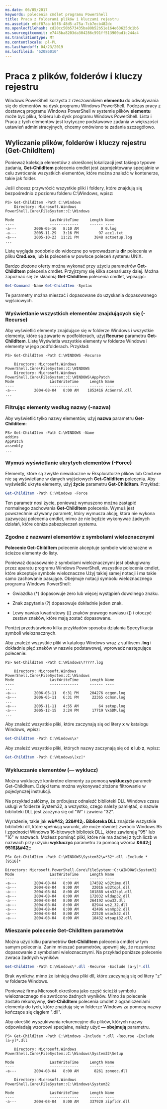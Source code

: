 ```yaml
---
ms.date: 06/05/2017
keywords: polecenia cmdlet programu PowerShell
title: Praca z folderami plików i kluczami rejestru
ms.assetid: e6cf87aa-b5f8-48d5-a75a-7cb7ecb482dc
ms.openlocfilehash: cd20cc50b573435ba80b52b51e164e60625dc1b6
ms.sourcegitcommit: e7445ba8203da304286c591ff513900ad1c244a4
ms.translationtype: MT
ms.contentlocale: pl-PL
ms.lasthandoff: 04/23/2019
ms.locfileid: "62086010"
---
```

# <a name="working-with-files-folders-and-registry-keys"></a>Praca z plików, folderów i kluczy rejestru

Windows PowerShell korzysta z rzeczownikiem **elementu** do odwoływania się do elementów na dysk programu Windows PowerShell. Podczas pracy z dostawcą programu Windows PowerShell w systemie plików **elementu** może być pliku, folderu lub dysk programu Windows PowerShell. Lista i Praca z tych elementów jest krytyczne podstawowe zadania w większości ustawień administracyjnych, chcemy omówiono te zadania szczegółowo.

## <a name="enumerating-files-folders-and-registry-keys-get-childitem"></a>Wyliczanie plików, folderów i kluczy rejestru (Get-ChildItem)

Ponieważ kolekcja elementów z określonej lokalizacji jest takiego typowe zadania, **Get-ChildItem** polecenia cmdlet jest zaprojektowany specjalnie w celu zwrócenie wszystkich elementów, które można znaleźć w kontenerze, takie jak folder.

Jeśli chcesz przywrócić wszystkie pliki i foldery, które znajdują się bezpośrednio z poziomu folderu C:\\Windows, wpisz:

```
PS> Get-ChildItem -Path C:\Windows
    Directory: Microsoft.Windows PowerShell.Core\FileSystem::C:\Windows

Mode                LastWriteTime     Length Name
----                -------------     ------ ----
-a---        2006-05-16   8:10 AM          0 0.log
-a---        2005-11-29   3:16 PM         97 acc1.txt
-a---        2005-10-23  11:21 PM       3848 actsetup.log
...
```

Listę wygląda podobnie do widoczne po wprowadzeniu **dir** polecenia w pliku **Cmd.exe**, lub **ls** polecenie w powłoce poleceń systemu UNIX.

Bardzo złożone oferty można wykonać przy użyciu parametrów **Get-ChildItem** polecenia cmdlet. Przyjrzymy się kilka scenariuszy dalej. Można zapoznać się ze składnią **Get-ChildItem** polecenia cmdlet, wpisując:

```powershell
Get-Command -Name Get-ChildItem -Syntax
```

Te parametry można mieszać i dopasowane do uzyskania dopasowanego wyjściowych.

### <a name="listing-all-contained-items--recurse"></a>Wyświetlanie wszystkich elementów znajdujących się (-Recurse)

Aby wyświetlić elementy znajdujące się w folderze Windows i wszystkie elementy, które są zawarte w podfolderach, użyj **Recurse** parametru **Get-ChildItem**. Listę Wyświetla wszystkie elementy w folderze Windows i elementy w jego podfolderach. Przykład:

```
PS> Get-ChildItem -Path C:\WINDOWS -Recurse

    Directory: Microsoft.Windows PowerShell.Core\FileSystem::C:\WINDOWS
    Directory: Microsoft.Windows PowerShell.Core\FileSystem::C:\WINDOWS\AppPatch
Mode                LastWriteTime     Length Name
----                -------------     ------ ----
-a---        2004-08-04   8:00 AM    1852416 AcGenral.dll
...
```

### <a name="filtering-items-by-name--name"></a>Filtrując elementy według nazwy (-nazwa)

Aby wyświetlić tylko nazwy elementów, użyj **nazwa** parametru **Get-Childitem**:

```
PS> Get-ChildItem -Path C:\WINDOWS -Name
addins
AppPatch
assembly
...
```

### <a name="forcibly-listing-hidden-items--force"></a>Wymuś wyświetlanie ukrytych elementów (-Force)

Elementy, które są zwykle niewidoczne w Eksploratorze plików lub Cmd.exe nie są wyświetlane w danych wyjściowych **Get-ChildItem** polecenia. Aby wyświetlić ukryte elementy, użyj **życie** parametru **Get-ChildItem**. Przykład:

```powershell
Get-ChildItem -Path C:\Windows -Force
```

Ten parametr nosi życie, ponieważ wymuszono można zastąpić normalnego zachowania **Get-ChildItem** polecenia. Wymuś jest powszechnie używany parametr, który wymusza akcję, która nie wykona zazwyczaj polecenia cmdlet, mimo że nie będzie wykonywać żadnych działań, które obniża zabezpieczeń systemu.

### <a name="matching-item-names-with-wildcards"></a>Zgodne z nazwami elementów z symbolami wieloznacznymi

**Polecenie Get-ChildItem** polecenie akceptuje symbole wieloznaczne w ścieżce elementy do listy.

Ponieważ dopasowanie z symbolami wieloznacznymi jest obsługiwany przez aparatu programu Windows PowerShell, wszystkie polecenia cmdlet, które akceptuje symbole wieloznaczne Użyj takiej samej notacji i ma takie samo zachowanie pasujące. Obejmuje notacji symbolu wieloznacznego programu Windows PowerShell:

- Gwiazdka (\*) dopasowuje zero lub więcej wystąpień dowolnego znaku.

- Znak zapytania (?) dopasowuje dokładnie jeden znak.

- Lewy nawias kwadratowy (\[) znaków prawego nawiasu (]) i otoczyć zestaw znaków, które mają zostać dopasowane.

Poniżej przedstawiono kilka przykładów sposobu działania Specyfikacja symboli wieloznacznych.

Aby znaleźć wszystkie pliki w katalogu Windows wraz z sufiksem **.log** i dokładnie pięć znaków w nazwie podstawowej, wprowadź następujące polecenie:

```
PS> Get-ChildItem -Path C:\Windows\?????.log

    Directory: Microsoft.Windows PowerShell.Core\FileSystem::C:\Windows
Mode                LastWriteTime     Length Name
----                -------------     ------ ----
...
-a---        2006-05-11   6:31 PM     204276 ocgen.log
-a---        2006-05-11   6:31 PM      22365 ocmsn.log
...
-a---        2005-11-11   4:55 AM         64 setup.log
-a---        2005-12-15   2:24 PM      17719 VxSDM.log
...
```

Aby znaleźć wszystkie pliki, które zaczynają się od litery **x** w katalogu Windows, wpisz:

```powershell
Get-ChildItem -Path C:\Windows\x*
```

Aby znaleźć wszystkie pliki, których nazwy zaczynają się od **x** lub **z**, wpisz:

```powershell
Get-ChildItem -Path C:\Windows\[xz]*
```

### <a name="excluding-items--exclude"></a>Wykluczanie elementów (— wyklucz)

Można wykluczyć konkretne elementy za pomocą **wykluczyć** parametr Get-ChildItem. Dzięki temu można wykonywać złożone filtrowanie w pojedynczej instrukcji.

Na przykład załóżmy, że próbujesz odnaleźć biblioteki DLL Windows czasu usługi w folderze System32, a wszystko, czego należy pamiętać, o nazwie biblioteki DLL jest zaczyna się od "W" i zawiera "32".

Wyrażenie, takie jak **w\&#42; 32\&#42;. Biblioteka DLL** znajdzie wszystkie biblioteki dll, które spełniają warunki, ale może również zwrócić Windows 95 i zgodności Windows 16-bitowych bibliotek DLL, które zawierają "95" lub "16" w nazwach. Możesz pominąć pliki, które nie ma żadnej z tych liczb w nazwach przy użyciu **wykluczyć** parametru za pomocą wzorca  **\&#42;\[ 9516]\&#42;**:

```
PS> Get-ChildItem -Path C:\WINDOWS\System32\w*32*.dll -Exclude *[9516]*

Directory: Microsoft.PowerShell.Core\FileSystem::C:\WINDOWS\System32
Mode                LastWriteTime     Length Name
----                -------------     ------ ----
-a---        2004-08-04   8:00 AM     174592 w32time.dll
-a---        2004-08-04   8:00 AM      22016 w32topl.dll
-a---        2004-08-04   8:00 AM     101888 win32spl.dll
-a---        2004-08-04   8:00 AM     172032 wldap32.dll
-a---        2004-08-04   8:00 AM     264192 wow32.dll
-a---        2004-08-04   8:00 AM      82944 ws2_32.dll
-a---        2004-08-04   8:00 AM      42496 wsnmp32.dll
-a---        2004-08-04   8:00 AM      22528 wsock32.dll
-a---        2004-08-04   8:00 AM      18432 wtsapi32.dll
```

### <a name="mixing-get-childitem-parameters"></a>Mieszanie polecenie Get-ChildItem parametrów

Można użyć kilku parametrów **Get-ChildItem** polecenia cmdlet w tym samym poleceniu. Zanim mieszać parametrów, upewnij się, że rozumiesz dopasowanie z symbolami wieloznacznymi. Na przykład poniższe polecenie zwraca żadnych wyników:

```powershell
Get-ChildItem -Path C:\Windows\*.dll -Recurse -Exclude [a-y]*.dll
```

Brak wyników, mimo że istnieją dwa pliki dll, które zaczynają się od litery "z" w folderze Windows.

Ponieważ firma Microsoft określona jako część ścieżki symbolu wieloznacznego nie zwrócono żadnych wyników. Mimo że polecenie zostało rekursywny, **Get-ChildItem** polecenia cmdlet z ograniczeniami elementy do tych, które znajdują się w folderze Windows za pomocą nazwy kończące się ciągiem ".dll".

Aby określić wyszukiwania rekurencyjne dla plików, których nazwy odpowiadają wzorcowi specjalne, należy użyć **— obejmują** parametru.

```
PS> Get-ChildItem -Path C:\Windows -Include *.dll -Recurse -Exclude [a-y]*.dll

    Directory: Microsoft.Windows PowerShell.Core\FileSystem::C:\Windows\System32\Setup

Mode                LastWriteTime     Length Name
----                -------------     ------ ----
-a---        2004-08-04   8:00 AM       8261 zoneoc.dll

    Directory: Microsoft.Windows PowerShell.Core\FileSystem::C:\Windows\System32

Mode                LastWriteTime     Length Name
----                -------------     ------ ----
-a---        2004-08-04   8:00 AM     337920 zipfldr.dll
```